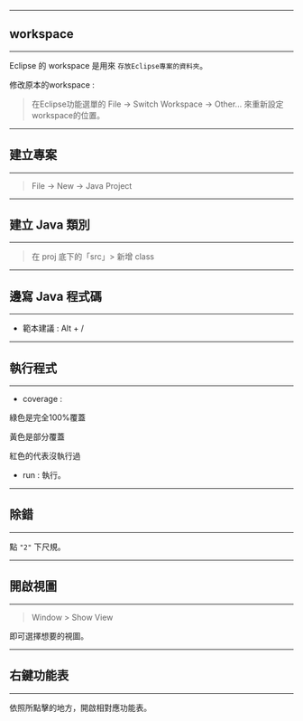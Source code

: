 
---
## workspace
---
Eclipse 的 workspace 是用來 `存放Eclipse專案的資料夾`。

修改原本的workspace : 
>在Eclipse功能選單的 File -> Switch Workspace -> Other... 來重新設定workspace的位置。

---
## 建立專案
---

>File -> New -> Java Project

---
## 建立 Java 類別
---

>在 proj 底下的「src」> 新增 class

---
## 邊寫 Java 程式碼
---

* 範本建議 : Alt + /

---
## 執行程式
---

* coverage : 

綠色是完全100%覆蓋

黃色是部分覆蓋

紅色的代表沒執行過

* run : 執行。

---
## 除錯
---

點 `"2"` 下尺規。


---
## 開啟視圖
---

> Window > Show View

即可選擇想要的視圖。

---
## 右鍵功能表
---

依照所點擊的地方，開啟相對應功能表。

